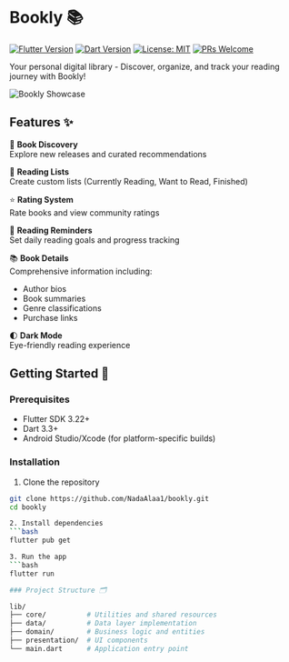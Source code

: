 # Bookly 📚

[![Flutter Version](https://img.shields.io/badge/Flutter-3.22-blue)](https://flutter.dev)
[![Dart Version](https://img.shields.io/badge/Dart-3.3-blue)](https://dart.dev)
[![License: MIT](https://img.shields.io/badge/License-MIT-green.svg)](https://opensource.org/licenses/MIT)
[![PRs Welcome](https://img.shields.io/badge/PRs-welcome-brightgreen.svg)](https://makeapullrequest.com)

Your personal digital library - Discover, organize, and track your reading journey with Bookly!

![Bookly Showcase](https://via.placeholder.com/1200x400.png?text=Bookly+App+Showcase)

## Features ✨

📖 **Book Discovery**  
Explore new releases and curated recommendations

🔖 **Reading Lists**  
Create custom lists (Currently Reading, Want to Read, Finished)

⭐ **Rating System**  
Rate books and view community ratings

🔔 **Reading Reminders**  
Set daily reading goals and progress tracking

📚 **Book Details**  
Comprehensive information including:
- Author bios
- Book summaries
- Genre classifications
- Purchase links

🌓 **Dark Mode**  
Eye-friendly reading experience

## Getting Started 🚀

### Prerequisites
- Flutter SDK 3.22+
- Dart 3.3+
- Android Studio/Xcode (for platform-specific builds)

### Installation
1. Clone the repository
```bash
git clone https://github.com/NadaAlaa1/bookly.git
cd bookly

2. Install dependencies
```bash
flutter pub get

3. Run the app
```bash
flutter run

### Project Structure 🗂️

lib/
├── core/          # Utilities and shared resources
├── data/          # Data layer implementation
├── domain/        # Business logic and entities
├── presentation/  # UI components
└── main.dart      # Application entry point
